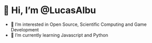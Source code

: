 # 👋 Hi, I’m @LucasAlbu

- 👀 I’m interested in Open Source, Scientific Computing and Game Development
- 🌱 I’m currently learning Javascript and Python

<!---
LucasAlbu/LucasAlbu is a ✨ special ✨ repository because its `README.md` (this file) appears on your GitHub profile.
You can click the Preview link to take a look at your changes.
--->
